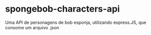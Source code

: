 # spongebob-characters-api
Uma API de personagens de bob esponja, utilizando express.JS, que consome um arquivo .json
